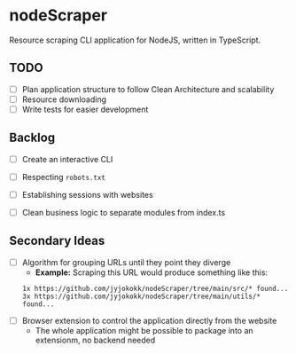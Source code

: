 # nodeScraper

Resource scraping CLI application for NodeJS, written in TypeScript.

## TODO

- [ ] Plan application structure to follow Clean Architecture and scalability
- [ ] Resource downloading
- [ ] Write tests for easier development

## Backlog

- [ ] Create an interactive CLI
- [ ] Respecting `robots.txt`
- [ ] Establishing sessions with websites
- [ ] Clean business logic to separate modules from index.ts


## Secondary Ideas

- [ ] Algorithm for grouping URLs until they point they diverge
  + **Example:** Scraping this URL would produce something like this:
  ```
  1x https://github.com/jyjokokk/nodeScraper/tree/main/src/* found...
  3x https://github.com/jyjokokk/nodeScraper/tree/main/utils/* found...
  ```
- [ ] Browser extension to control the application directly from the website
  + The whole application might be possible to package into an extensionm, no
  backend needed